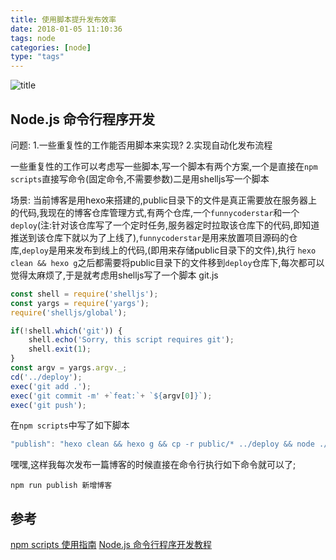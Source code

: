 ```yaml
---
title: 使用脚本提升发布效率
date: 2018-01-05 11:10:36
tags: node
categories: [node]
type: "tags"
---
```

![title](https://timgsa.baidu.com/timg?image&quality=80&size=b9999_10000&sec=1518340049320&di=6ae86448732258b117fb5a7a2d70b3f6&imgtype=0&src=http%3A%2F%2Fi1.hdslb.com%2Fbfs%2Farchive%2F88d701b2b78445f2c4be2f16b1025edca196b59b.jpg)
## Node.js 命令行程序开发

问题: 1.一些重复性的工作能否用脚本来实现? 2.实现自动化发布流程

一些重复性的工作可以考虑写一些脚本,写一个脚本有两个方案,一个是直接在`npm scripts`直接写命令(固定命令,不需要参数)二是用shelljs写一个脚本

<!--more-->

场景: 当前博客是用hexo来搭建的,public目录下的文件是真正需要放在服务器上的代码,我现在的博客仓库管理方式,有两个仓库,一个`funnycoderstar`和一个`deploy`(注:针对该仓库写了一个定时任务,服务器定时拉取该仓库下的代码,即知道推送到该仓库下就以为了上线了),`funnycoderstar`是用来放置项目源码的仓库,`deploy`是用来发布到线上的代码,(即用来存储public目录下的文件),执行 `hexo clean && hexo g`之后都需要将public目录下的文件移到`deploy`仓库下,每次都可以觉得太麻烦了,于是就考虑用shelljs写了一个脚本
git.js
```js
const shell = require('shelljs');
const yargs = require('yargs');
require('shelljs/global');

if(!shell.which('git')) {
    shell.echo('Sorry, this script requires git');
    shell.exit(1);
}
const argv = yargs.argv._;
cd('../deploy');
exec('git add .');
exec('git commit -m' +`feat:`+ `${argv[0]}`);
exec('git push');
```
在`npm scripts`中写了如下脚本
```js
"publish": "hexo clean && hexo g && cp -r public/* ../deploy && node ./git.js",
```
嘿嘿,这样我每次发布一篇博客的时候直接在命令行执行如下命令就可以了;
```
npm run publish 新增博客
```
## 参考
[npm scripts 使用指南](http://www.ruanyifeng.com/blog/2016/10/npm_scripts.html)
[Node.js 命令行程序开发教程](http://www.ruanyifeng.com/blog/2015/05/command-line-with-node.html)
